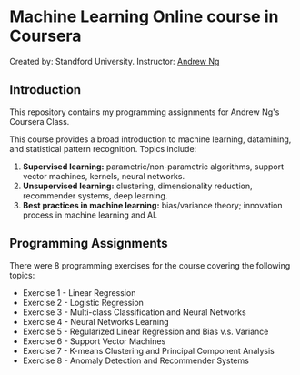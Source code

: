 # Machine Learning Online course in Coursera
Created by: Standford University.
Instructor: [Andrew Ng](http://www.andrewng.org/)

## Introduction
This repository contains my programming assignments for Andrew Ng's Coursera Class. 

This course provides a broad introduction to machine learning, datamining, and statistical pattern recognition. 
Topics include: 

1. **Supervised learning:** parametric/non-parametric algorithms, support vector machines, kernels, neural networks.
2. **Unsupervised learning:** clustering, dimensionality reduction, recommender systems, deep learning. 
3. **Best practices in machine learning:** bias/variance theory; innovation process in machine learning and AI. 

## Programming Assignments

There were 8 programming exercises for the course covering the following topics:

- Exercise 1 - Linear Regression
- Exercise 2 - Logistic Regression
- Exercise 3 - Multi-class Classification and Neural Networks
- Exercise 4 - Neural Networks Learning
- Exercise 5 - Regularized Linear Regression and Bias v.s. Variance
- Exercise 6 - Support Vector Machines
- Exercise 7 - K-means Clustering and Principal Component Analysis
- Exercise 8 - Anomaly Detection and Recommender Systems
